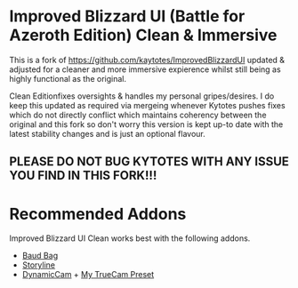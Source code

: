 Improved Blizzard UI (Battle for Azeroth Edition) Clean & Immersive
====================

This is a fork of https://github.com/kaytotes/ImprovedBlizzardUI updated & adjusted for a cleaner and more immersive expierence whilst still being as highly functional as the original.

Clean Editionfixes oversights & handles my personal gripes/desires. I do keep this updated as required via mergeing whenever Kytotes pushes fixes which do not directly conflict which maintains coherency between the original and this fork so don't worry this version is kept up-to date with the latest stability changes and is just an optional flavour.
## PLEASE DO NOT BUG KYTOTES WITH ANY ISSUE YOU FIND IN THIS FORK!!!



# Recommended Addons
Improved Blizzard UI Clean works best with the following addons.

* [Baud Bag](https://www.curseforge.com/wow/addons/baud-bag)
* [Storyline](https://wow.curseforge.com/projects/storyline)
* [DynamicCam](https://wow.curseforge.com/projects/dynamiccam) + [My TrueCam Preset](https://pastebin.com/JY12CPND)
